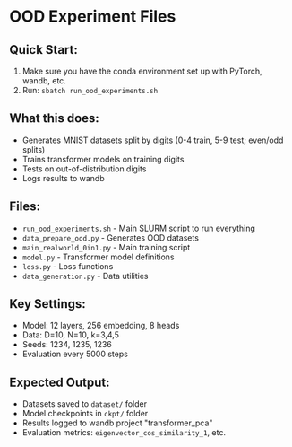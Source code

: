 # OOD Experiment Files

## Quick Start:
1. Make sure you have the conda environment set up with PyTorch, wandb, etc.
2. Run: `sbatch run_ood_experiments.sh`

## What this does:
- Generates MNIST datasets split by digits (0-4 train, 5-9 test; even/odd splits)
- Trains transformer models on training digits
- Tests on out-of-distribution digits
- Logs results to wandb

## Files:
- `run_ood_experiments.sh` - Main SLURM script to run everything
- `data_prepare_ood.py` - Generates OOD datasets
- `main_realworld_0in1.py` - Main training script
- `model.py` - Transformer model definitions
- `loss.py` - Loss functions  
- `data_generation.py` - Data utilities

## Key Settings:
- Model: 12 layers, 256 embedding, 8 heads
- Data: D=10, N=10, k=3,4,5
- Seeds: 1234, 1235, 1236
- Evaluation every 5000 steps

## Expected Output:
- Datasets saved to `dataset/` folder
- Model checkpoints in `ckpt/` folder
- Results logged to wandb project "transformer_pca"
- Evaluation metrics: `eigenvector_cos_similarity_1`, etc.
